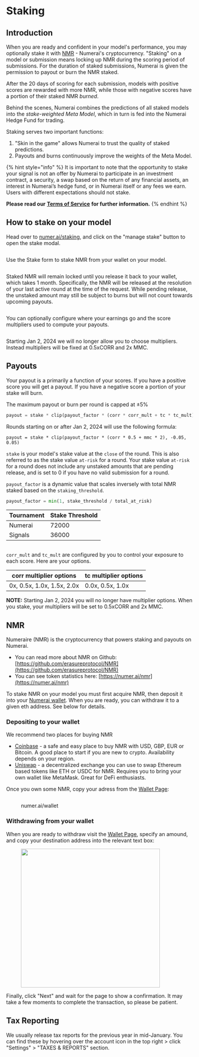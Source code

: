 # Staking

## Introduction

When you are ready and confident in your model's performance, you may optionally stake it with [NMR](https://www.coinbase.com/price/numeraire) - Numerai's cryptocurrency. "Staking" on a model or submission means locking up NMR during the scoring period of submissions. For the duration of staked submissions, Numerai is given the permission to payout or burn the NMR staked.

After the 20 days of scoring for each submission, models with positive scores are rewarded with more NMR, while those with negative scores have a portion of their staked NMR _burned_.&#x20;

Behind the scenes, Numerai combines the predictions of all staked models into the _stake-weighted_ _Meta Model_, which in turn is fed into the Numerai Hedge Fund for trading.&#x20;

Staking serves two important functions:

1. "Skin in the game" allows Numerai to trust the quality of staked predictions.   &#x20;
2. Payouts and burns continuously improve the weights of the Meta Model.&#x20;

{% hint style="info" %}
It is important to note that the opportunity to stake your signal is not an offer by Numerai to participate in an investment contract, a security, a swap based on the return of any financial assets, an interest in Numerai’s hedge fund, or in Numerai itself or any fees we earn. Users with different expectations should not stake.

**Please read our** [**Terms of Service**](https://numer.ai/terms) **for further information.**
{% endhint %}

## How to stake on your model

Head over to [numer.ai/staking](https://numer.ai/staking), and click on the "manage stake" button to open the stake modal.&#x20;

<figure><img src="../.gitbook/assets/image (96).png" alt=""><figcaption></figcaption></figure>

Use the Stake form to stake NMR from your wallet on your model.

<div align="center">

<figure><img src="../.gitbook/assets/image (107).png" alt=""><figcaption></figcaption></figure>

</div>

Staked NMR will remain locked until you release it back to your wallet, which takes 1 month. Specifically, the NMR will be released at the resolution of your last active round at the time of the request. While pending release, the unstaked amount may still be subject to burns but will not count towards upcoming payouts.

<figure><img src="../.gitbook/assets/image (36).png" alt=""><figcaption></figcaption></figure>

You can optionally configure where your earnings go and the score multipliers used to compute your payouts.

<figure><img src="../.gitbook/assets/image (38).png" alt=""><figcaption></figcaption></figure>

Starting Jan 2,  2024 we will no longer allow you to choose multipliers. Instead multipliers will be fixed at 0.5xCORR and 2x MMC.

## Payouts

Your payout is a primarily a function of your scores. If you have a positive score you will get a payout. If you have a negative score a portion of your stake will burn.

The maximum payout or burn per round is capped at ±5%

```python
payout = stake * clip(payout_factor * (corr * corr_mult + tc * tc_mult), -0.05, 0.05) 
```

Rounds starting on or after Jan 2, 2024 will use the following formula:

```
payout = stake * clip(payout_factor * (corr * 0.5 + mmc * 2), -0.05, 0.05) 
```

`stake` is your model's stake value at the `close` of the round. This is also referred to as the stake value `at-risk` for a round. Your stake value `at-risk` for a round does not include any unstaked amounts that are pending release, and is set to 0 if you have no valid submission for a round.

`payout_factor` is a dynamic value that scales inversely with total NMR staked based on the `staking_threshold`.&#x20;

```python
payout_factor = min(1, stake_threshold / total_at_risk) 
```

| Tournament | Stake Threshold |
| ---------- | --------------- |
| Numerai    | 72000           |
| Signals    | 36000           |

<figure><img src="../.gitbook/assets/image (35).png" alt=""><figcaption></figcaption></figure>

`corr_mult` and `tc_mult` are configured by you to control your exposure to each score. Here are your options.

| corr multiplier options    | tc multiplier options |
| -------------------------- | --------------------- |
| 0x, 0.5x, 1.0x, 1.5x, 2.0x | 0.0x, 0.5x, 1.0x      |

**NOTE:** Starting Jan 2, 2024 you will no longer have multiplier options. When you stake, your multipliers will be set to 0.5xCORR and 2x MMC.

## NMR

Numeraire (NMR) is the cryptocurrency that powers staking and payouts on Numerai.

* You can read more about NMR on Github: [https://github.com/erasureprotocol/NMR](https://github.com/erasureprotocol/NMR)
* You can see token statistics here: [https://numer.ai/nmr](https://numer.ai/nmr)

To stake NMR on your model you must first acquire NMR, then deposit it into your [Numerai wallet](https://numer.ai/wallet). When you are ready, you can withdraw it to a given eth address. See below for details.

### Depositing to your wallet

We recommend two places for buying NMR&#x20;

* [Coinbase](https://www.coinbase.com/price/numeraire) - a safe and easy place to buy NMR with USD, GBP, EUR or Bitcoin. A good place to start if you are new to crypto. Availability depends on your region.
* [Uniswap](https://app.uniswap.org/#/swap?outputCurrency=0x1776e1f26f98b1a5df9cd347953a26dd3cb46671) - a decentralized exchange you can use to swap Ethereum based tokens like ETH or USDC for NMR. Requires you to bring your own wallet like MetaMask. Great for DeFi enthusiasts.

Once you own some NMR, copy your adress from the [Wallet Page](https://numer.ai/wallet):

<figure><img src="../.gitbook/assets/image (15).png" alt=""><figcaption><p>numer.ai/wallet</p></figcaption></figure>

### Withdrawing from your wallet

When you are ready to withdraw visit the [Wallet Page](https://numer.ai/wallet), specify an amound, and copy your destination address into the relevant text box:

<figure><img src="../.gitbook/assets/Screenshot 2024-03-13 at 4.42.37 PM.png" alt="" width="375"><figcaption></figcaption></figure>

Finally, click "Next" and wait for the page to show a confirmation. It may take a few moments to complete the transaction, so please be patient.

## Tax Reporting

We usually release tax reports for the previous year in mid-January. You can find these by hovering over the account icon in the top right > click "Settings" > "TAXES & REPORTS" section.&#x20;
